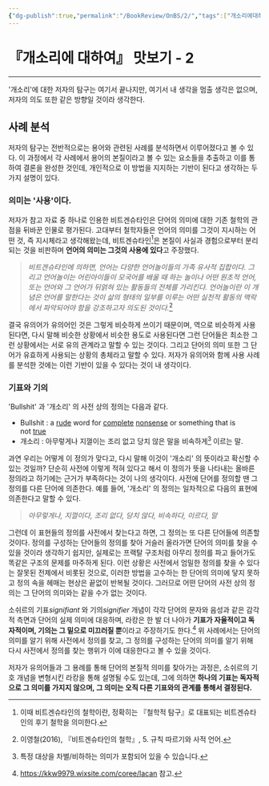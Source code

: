 ```yaml
---
{"dg-publish":true,"permalink":"/BookReview/OnBS/2/","tags":["개소리에대하여","내멋대로맛보기"],"created":"2024-02-21T11:44:17.739+09:00","updated":"2024-04-15T16:59:45.015+09:00"}
---
```


# 『개소리에 대하여』 맛보기 - 2

---

'개소리'에 대한 저자의 탐구는 여기서 끝나지만, 여기서 내 생각을 멈출 생각은 없으며, 저자의 의도 또한 같은 방향일 것이라 생각한다.

## 사례 분석
저자의 탐구는 전반적으로는 용어와 관련된 사례를 분석하면서 이루어졌다고 볼 수 있다. 이 과정에서 각 사례에서 용어의 본질이라고 볼 수 있는 요소들을 추출하고 이를 통하여 결론을 완성한 것인데, 개인적으로 이 방법을 지지하는 기반이 된다고 생각하는 두 가지 설명이 있다.

### 의미는 '사용'이다.
저자가 참고 자료 중 하나로 인용한 비트겐슈타인은 단어의 의미에 대한 기존 철학의 관점을 뒤바꾼 인물로 평가된다. 고대부터 철학자들은 언어의 의미를 그것이 지시하는 어떤 것, 즉 지시체라고 생각해왔는데, 비트겐슈타인[^1]은 본질이 사실과 경험으로부터 분리되는 것을 비판하며 **언어의 의미는 그것의 사용에 있다**고 주장했다. 

> *비트겐슈타인에 의하면, 언어는 다양한 언어놀이들의 가족 유사적 집합이다. 그리고 언어놀이는 어린아이들이 모국어를 배울 때 하는 놀이나 어떤 원초적 언어, 또는 언어와 그 언어가 뒤얽혀 있는 활동들의 전체를 가리킨다. 언어놀이란 이 개념은 언어를 말한다는 것이 삶의 형태의 일부를 이루는 어떤 실천적 활동의 맥락에서 파악되어야 함을 강조하고자 의도된 것이다.*[^2]

결국 유의어가 유의어인 것은 그렇게 비슷하게 쓰이기 때문이며, 역으로 비슷하게 사용된다면, 다시 말해 비슷한 상황에서 비슷한 용도로 사용된다면 그런 단어들은 최소한 그런 상황에서는 서로 유의 관계라고 말할 수 있는 것이다. 그리고 단어의 의미 또한 그 단어가 유효하게 사용되는 상황의 총체라고 말할 수 있다. 저자가 유의어와 함께 사용 사례를 분석한 것에는 이런 기반이 있을 수 있다는 것이 내 생각이다.

[^1]: 이때 비트겐슈타인의 철학이란, 정확히는 『철학적 탐구』로 대표되는 비트겐슈타인의 후기 철학을 의미한다.
[^2]: 이영철(2016), 『비트겐슈타인의 철학』, 5. 규칙 따르기와 사적 언어.

### 기표와 기의

'Bullshit' 과 '개소리' 의 사전 상의 정의는 다음과 같다.

+ Bullshit : a [rude](https://dictionary.cambridge.org/ko/%EC%82%AC%EC%A0%84/%EC%98%81%EC%96%B4/rude "rude") word for [complete](https://dictionary.cambridge.org/ko/%EC%82%AC%EC%A0%84/%EC%98%81%EC%96%B4/complete "complete") [nonsense](https://dictionary.cambridge.org/ko/%EC%82%AC%EC%A0%84/%EC%98%81%EC%96%B4/nonsense "nonsense") or something that is not [true](https://dictionary.cambridge.org/ko/%EC%82%AC%EC%A0%84/%EC%98%81%EC%96%B4/true "true")
+ 개소리 : 아무렇게나 지껄이는 조리 없고 당치 않은 말을 비속하게[^3] 이르는 말.

과연 우리는 어떻게 이 정의가 맞다고, 다시 말해 이것이 '개소리' 의 뜻이라고 확신할 수 있는 것일까? 단순히 사전에 이렇게 적혀 있다고 해서 이 정의가 뜻을 나타내는 올바른 정의라고 하기에는 근거가 부족하다는 것이 나의 생각이다. 사전에 단어를 정의할 땐 그 정의를 다른 단어에 의존한다. 예를 들어, '개소리' 의 정의는 일차적으로 다음의 표현에 의존한다고 말할 수 있다.

> *아무렇게나, 지껄이다, 조리 없다, 당치 않다, 비속하다, 이르다, 말*

그런데 이 표현들의 정의를 사전에서 찾는다고 하면, 그 정의는 또 다른 단어들에 의존할 것이다. 정의를 구성하는 단어들의 정의를 찾아 거슬러 올라가면 단어의 의미를 찾을 수 있을 것이라 생각하기 쉽지만, 실제로는 프랙탈 구조처럼 아무리 정의를 파고 들어가도 똑같은 구조의 문제를 마주하게 된다. 이런 상황은 사전에서 엄밀한 정의를 찾을 수 있다는 잘못된 전제에서 비롯된 것으로, 이러한 방법을 고수하는 한 단어의 의미에 닿지 못하고 정의 속을 헤매는 현상은 끝없이 반복될 것이다. 그러므로 어떤 단어의 사전 상의 정의는 그 단어의 의미와는 같을 수가 없는 것이다.

소쉬르의 기표*signifiant* 와 기의*signifier* 개념이 각각 단어의 문자와 음성과 같은 감각적 측면과 단어의 실제 의미에 대응하며, 라캉은 한 발 더 나아가 **기표가 자율적이고 독자적이며, 기의는 그 밑으로 미끄러질 뿐**이라고 주장하기도 한다.[^4] 위 사례에서는 단어의 의미를 알기 위해 사전에서 정의를 찾고, 그 정의를 구성하는 단어의 의미를 알기 위해 다시 사전에서 정의를 찾는 행위가 이에 대응한다고 볼 수 있을 것이다.

저자가 유의어들과 그 용례를 통해 단어의 본질적 의미를 찾아가는 과정은, 소쉬르의 기호 개념을 변형시킨 라캉을 통해 설명될 수도 있는데, 그에 의하면 **하나의 기표는 독자적으로 그 의미를 가지지 않으며, 그 의미는 오직 다른 기표와의 관계를 통해서 결정된다.**

[^3]: 특정 대상을 차별/비하하는 의미가 포함되어 있을 수 있습니다.
[^4]: https://kkw9979.wixsite.com/coree/lacan 참고.

